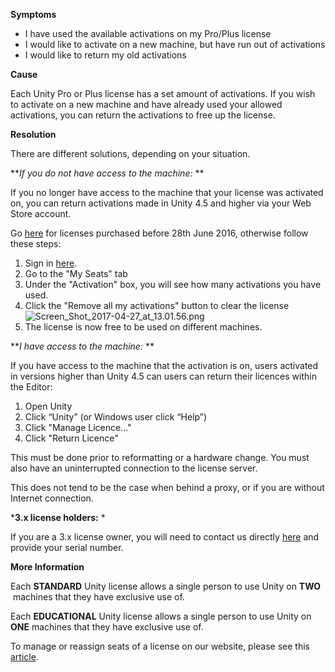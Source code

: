 
        

**Symptoms** 

*   I have used the available activations on my Pro/Plus license
*   I would like to activate on a new machine, but have run out of activations
*   I would like to return my old activations

**Cause** 

Each Unity Pro or Plus license has a set amount of activations. If you wish to activate on a new machine and have already used your allowed activations, you can return the activations to free up the license.

**Resolution** 

There are different solutions, depending on your situation.

***If you do not have access to the machine:* ** 

If you no longer have access to the machine that your license was activated on, you can return activations made in Unity 4.5 and higher via your Web Store account.

Go [here](https://store.unity3d.com/account/licenses) for licenses purchased before 28th June 2016, otherwise follow these steps:

1.  Sign in [here](https://id.unity.com).
2.  Go to the "My Seats" tab
3.  Under the "Activation" box, you will see how many activations you have used.
4.  Click the "Remove all my activations" button to clear the license![Screen_Shot_2017-04-27_at_13.01.56.png](/hc/article_attachments/115006593746/Screen_Shot_2017-04-27_at_13.01.56.png)
5.  The license is now free to be used on different machines.

***I have access to the machine:* ** 

If you have access to the machine that the activation is on, users activated in versions higher than Unity 4.5 can users can return their licences within the Editor:

1.  Open Unity
2.  Click “Unity” (or Windows user click “Help”)
3.  Click "Manage Licence..."
4.  Click "Return Licence"

This must be done prior to reformatting or a hardware change. You must also have an uninterrupted connection to the license server.

This does not tend to be the case when behind a proxy, or if you are without Internet connection.

***3.x license holders:** * 

If you are a 3.x license owner, you will need to contact us directly [here](/hc/en-us/requests/new) and provide your serial number.

**More Information** 

Each **STANDARD** Unity license allows a single person to use Unity on **TWO**  machines that they have exclusive use of.  

Each **EDUCATIONAL** Unity license allows a single person to use Unity on **ONE** machines that they have exclusive use of.

To manage or reassign seats of a license on our website, please see this [article](https://support.unity3d.com/hc/en-us/articles/209019666).

      